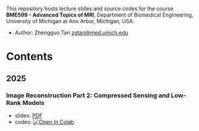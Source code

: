 This repository hosts lecture slides and source codes for the course **BME599 - Advanced Topics of MRI**, Department of Biomedical Engineering, University of Michigan at Ann Arbor, Michigan, USA.

* Author: Zhengguo Tan <zgtan@med.umich.edu>

# Contents

## 2025

### Image Reconstruction Part 2: Compressed Sensing and Low-Rank Models

- slides: [PDF](2025_image_recon_2_cslr/main.pdf)
- codes: [![Open In Colab](https://colab.research.google.com/assets/colab-badge.svg)](https://colab.research.google.com/github/ZhengguoTan/teach_umich_bme599_advanced-topics-mri/blob/main/2025_image_recon_2_cslr/demo/teach_bme599_cslr.ipynb)
